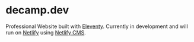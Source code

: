 # decamp.dev

Professional Website built with [Eleventy](https://11ty.io/). Currently in development and will run on [Netlify](https://netlify.com) using [Netlify CMS](https://www.netlifycms.org/).